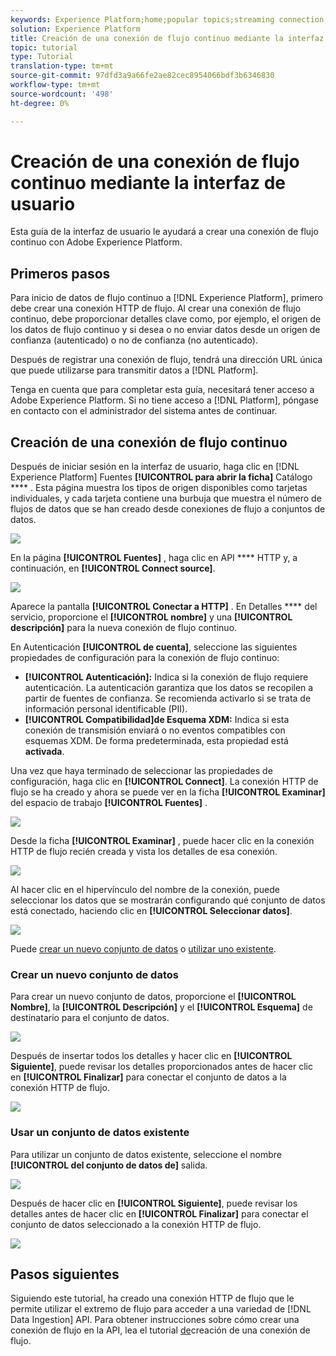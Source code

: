 ```yaml
---
keywords: Experience Platform;home;popular topics;streaming connection;create streaming connection;ui guide;tutorial;create a streaming connection;streaming ingestion;ingestion;
solution: Experience Platform
title: Creación de una conexión de flujo continuo mediante la interfaz de usuario
topic: tutorial
type: Tutorial
translation-type: tm+mt
source-git-commit: 97dfd3a9a66fe2ae82cec8954066bdf3b6346830
workflow-type: tm+mt
source-wordcount: '498'
ht-degree: 0%

---
```



# Creación de una conexión de flujo continuo mediante la interfaz de usuario

Esta guía de la interfaz de usuario le ayudará a crear una conexión de flujo continuo con Adobe Experience Platform.

## Primeros pasos

Para inicio de datos de flujo continuo a [!DNL Experience Platform], primero debe crear una conexión HTTP de flujo. Al crear una conexión de flujo continuo, debe proporcionar detalles clave como, por ejemplo, el origen de los datos de flujo continuo y si desea o no enviar datos desde un origen de confianza (autenticado) o no de confianza (no autenticado).

Después de registrar una conexión de flujo, tendrá una dirección URL única que puede utilizarse para transmitir datos a [!DNL Platform].

Tenga en cuenta que para completar esta guía, necesitará tener acceso a Adobe Experience Platform. Si no tiene acceso a [!DNL Platform], póngase en contacto con el administrador del sistema antes de continuar.

## Creación de una conexión de flujo continuo

Después de iniciar sesión en la interfaz de usuario, haga clic en [!DNL Experience Platform] Fuentes **[!UICONTROL para abrir la ficha]** Catálogo **** . Esta página muestra los tipos de origen disponibles como tarjetas individuales, y cada tarjeta contiene una burbuja que muestra el número de flujos de datos que se han creado desde conexiones de flujo a conjuntos de datos.

![](../images/streaming-ingestion/ui/click-sources.png)

En la página **[!UICONTROL Fuentes]** , haga clic en API **** HTTP y, a continuación, en **[!UICONTROL Connect source]**.

![](../images/streaming-ingestion/ui/click-connect-source.png)

Aparece la pantalla **[!UICONTROL Conectar a HTTP]** . En Detalles **** del servicio, proporcione el **[!UICONTROL nombre]** y una **[!UICONTROL descripción]** para la nueva conexión de flujo continuo.

En Autenticación **[!UICONTROL de cuenta]**, seleccione las siguientes propiedades de configuración para la conexión de flujo continuo:

- **[!UICONTROL Autenticación]:** Indica si la conexión de flujo requiere autenticación. La autenticación garantiza que los datos se recopilen a partir de fuentes de confianza. Se recomienda activarlo si se trata de información personal identificable (PII).
- **[!UICONTROL Compatibilidad]de Esquema XDM:** Indica si esta conexión de transmisión enviará o no eventos compatibles con esquemas XDM. De forma predeterminada, esta propiedad está **activada**.

Una vez que haya terminado de seleccionar las propiedades de configuración, haga clic en **[!UICONTROL Connect]**. La conexión HTTP de flujo se ha creado y ahora se puede ver en la ficha **[!UICONTROL Examinar]** del espacio de trabajo **[!UICONTROL Fuentes]** .

![](../images/streaming-ingestion/ui/http-sources-details.png)

Desde la ficha **[!UICONTROL Examinar]** , puede hacer clic en la conexión HTTP de flujo recién creada y vista los detalles de esa conexión.

![](../images/streaming-ingestion/ui/browse-sources.png)

Al hacer clic en el hipervínculo del nombre de la conexión, puede seleccionar los datos que se mostrarán configurando qué conjunto de datos está conectado, haciendo clic en **[!UICONTROL Seleccionar datos]**.

![](../images/streaming-ingestion/ui/select-data.png)

Puede [crear un nuevo conjunto de datos](#create-a-new-dataset) o [utilizar uno existente](#use-an-existing-dataset).

### Crear un nuevo conjunto de datos

Para crear un nuevo conjunto de datos, proporcione el **[!UICONTROL Nombre]**, la **[!UICONTROL Descripción]** y el **[!UICONTROL Esquema]** de destinatario para el conjunto de datos.

![](../images/streaming-ingestion/ui/create-new-dataset.png)

Después de insertar todos los detalles y hacer clic en **[!UICONTROL Siguiente]**, puede revisar los detalles proporcionados antes de hacer clic en **[!UICONTROL Finalizar]** para conectar el conjunto de datos a la conexión HTTP de flujo.

![](../images/streaming-ingestion/ui/review-create-new-dataset.png)

### Usar un conjunto de datos existente

Para utilizar un conjunto de datos existente, seleccione el nombre **[!UICONTROL del conjunto de datos de]** salida.

![](../images/streaming-ingestion/ui/use-existing-dataset.png)

Después de hacer clic en **[!UICONTROL Siguiente]**, puede revisar los detalles antes de hacer clic en **[!UICONTROL Finalizar]** para conectar el conjunto de datos seleccionado a la conexión HTTP de flujo.

![](../images/streaming-ingestion/ui/review-existing-dataset.png)

## Pasos siguientes

Siguiendo este tutorial, ha creado una conexión HTTP de flujo que le permite utilizar el extremo de flujo para acceder a una variedad de [!DNL Data Ingestion] API. Para obtener instrucciones sobre cómo crear una conexión de flujo en la API, lea el tutorial [de](../tutorials/create-streaming-connection.md)creación de una conexión de flujo.
